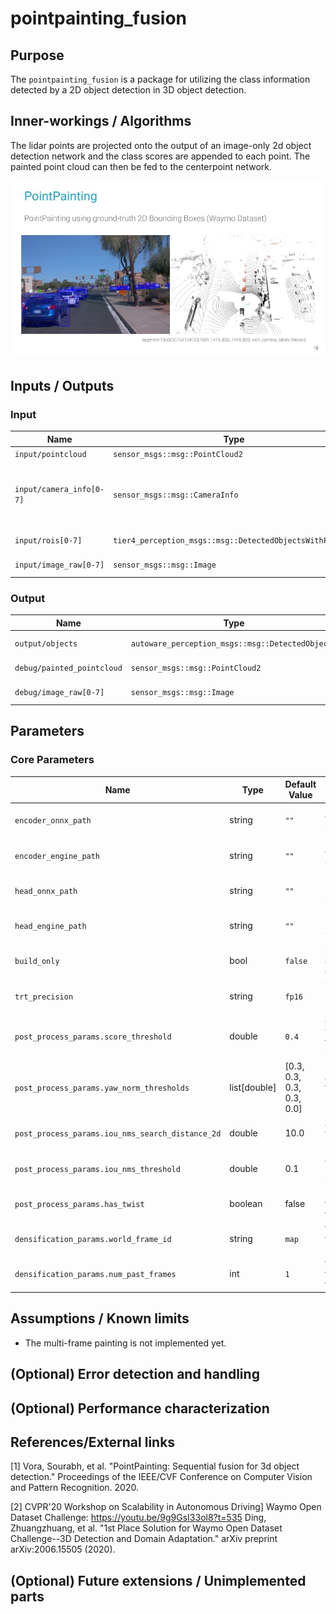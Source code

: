# pointpainting_fusion

## Purpose

The `pointpainting_fusion` is a package for utilizing the class information detected by a 2D object detection in 3D object detection.

## Inner-workings / Algorithms

The lidar points are projected onto the output of an image-only 2d object detection network and the class scores are appended to each point. The painted point cloud can then be fed to the centerpoint network.

![pointpainting_fusion_image](./images/pointpainting_fusion.jpg)

## Inputs / Outputs

### Input

| Name                     | Type                                                     | Description                                               |
| ------------------------ | -------------------------------------------------------- | --------------------------------------------------------- |
| `input/pointcloud`       | `sensor_msgs::msg::PointCloud2`                          | pointcloud                                                |
| `input/camera_info[0-7]` | `sensor_msgs::msg::CameraInfo`                           | camera information to project 3d points onto image planes |
| `input/rois[0-7]`        | `tier4_perception_msgs::msg::DetectedObjectsWithFeature` | ROIs from each image                                      |
| `input/image_raw[0-7]`   | `sensor_msgs::msg::Image`                                | images for visualization                                  |

### Output

| Name                       | Type                                             | Description              |
| -------------------------- | ------------------------------------------------ | ------------------------ |
| `output/objects`           | `autoware_perception_msgs::msg::DetectedObjects` | detected objects         |
| `debug/painted_pointcloud` | `sensor_msgs::msg::PointCloud2`                  | painted pointcloud       |
| `debug/image_raw[0-7]`     | `sensor_msgs::msg::Image`                        | images for visualization |

## Parameters

### Core Parameters

| Name                                             | Type         | Default Value             | Description                                                 |
| ------------------------------------------------ | ------------ | ------------------------- | ----------------------------------------------------------- |
| `encoder_onnx_path`                              | string       | `""`                      | path to VoxelFeatureEncoder ONNX file                       |
| `encoder_engine_path`                            | string       | `""`                      | path to VoxelFeatureEncoder TensorRT Engine file            |
| `head_onnx_path`                                 | string       | `""`                      | path to DetectionHead ONNX file                             |
| `head_engine_path`                               | string       | `""`                      | path to DetectionHead TensorRT Engine file                  |
| `build_only`                                     | bool         | `false`                   | shutdown the node after TensorRT engine file is built       |
| `trt_precision`                                  | string       | `fp16`                    | TensorRT inference precision: `fp32` or `fp16`              |
| `post_process_params.score_threshold`            | double       | `0.4`                     | detected objects with score less than threshold are ignored |
| `post_process_params.yaw_norm_thresholds`        | list[double] | [0.3, 0.3, 0.3, 0.3, 0.0] | An array of distance threshold values of norm of yaw [rad]. |
| `post_process_params.iou_nms_search_distance_2d` | double       | 10.0                      | A maximum distance value to search the nearest objects.     |
| `post_process_params.iou_nms_threshold`          | double       | 0.1                       | A threshold value of NMS using IoU score.                   |
| `post_process_params.has_twist`                  | boolean      | false                     | Indicates whether the model outputs twist value.            |
| `densification_params.world_frame_id`            | string       | `map`                     | the world frame id to fuse multi-frame pointcloud           |
| `densification_params.num_past_frames`           | int          | `1`                       | the number of past frames to fuse with the current frame    |

## Assumptions / Known limits

- The multi-frame painting is not implemented yet.

## (Optional) Error detection and handling

<!-- Write how to detect errors and how to recover from them.

Example:
  This package can handle up to 20 obstacles. If more obstacles found, this node will give up and raise diagnostic errors.
-->

## (Optional) Performance characterization

<!-- Write performance information like complexity. If it wouldn't be the bottleneck, not necessary.

Example:
  ### Complexity

  This algorithm is O(N).

  ### Processing time

  ...
-->

## References/External links

<!-- cspell: ignore Vora, Sourabh -->

[1] Vora, Sourabh, et al. "PointPainting: Sequential fusion for 3d object detection." Proceedings of the IEEE/CVF Conference on Computer Vision and Pattern Recognition. 2020.

<!-- cspell: ignore Zhuangzhuang -->

[2] CVPR'20 Workshop on Scalability in Autonomous Driving] Waymo Open Dataset Challenge: <https://youtu.be/9g9GsI33ol8?t=535>
Ding, Zhuangzhuang, et al. "1st Place Solution for Waymo Open Dataset Challenge--3D Detection and Domain Adaptation." arXiv preprint arXiv:2006.15505 (2020).

## (Optional) Future extensions / Unimplemented parts

<!-- Write future extensions of this package.

Example:
  Currently, this package can't handle the chattering obstacles well. We plan to add some probabilistic filters in the perception layer to improve it.
  Also, there are some parameters that should be global(e.g. vehicle size, max steering, etc.). These will be refactored and defined as global parameters so that we can share the same parameters between different nodes.
-->
